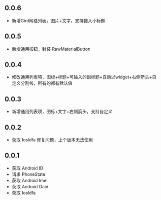 ## 0.0.6

* 新增Gird网格列表，图片+文字，支持接入小标题

## 0.0.5

* 新增通用按钮，封装 RawMaterialButton

## 0.0.4

* 修改通用列表项，图标+标题+可输入的副标题+自动以widget+右侧箭头+自定义分割线，所有的都有默认值

## 0.0.3

* 新增通用列表项，图标+文字+右侧箭头，支持自定义

## 0.0.2

* 获取 IosIdfa 修复问题，上个版本无法使用

## 0.0.1

* 获取 Android ID
* 请求 PhoneState
* 获取 Android Imei
* 获取 Android Oaid
* 获取 IosIdfa